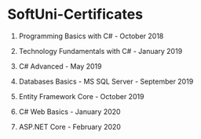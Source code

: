 # SoftUni-Certificates

1. Programming Basics with C# - October 2018

2. Technology Fundamentals with C# - January 2019

3. C# Advanced - May 2019

4. Databases Basics - MS SQL Server - September 2019

5. Entity Framework Core - October 2019

6. C# Web Basics - January 2020

7. ASP.NET Core - February 2020
